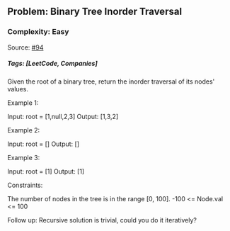 ## Problem: Binary Tree Inorder Traversal

### Complexity: Easy

Source: [#94](https://leetcode.com/problems/binary-tree-inorder-traversal/description/)

##### Tags: [LeetCode, Companies]

Given the root of a binary tree, return the inorder traversal of its nodes' values.

Example 1:


Input: root = [1,null,2,3]
Output: [1,3,2]

Example 2:

Input: root = []
Output: []

Example 3:

Input: root = [1]
Output: [1]
 

Constraints:

The number of nodes in the tree is in the range [0, 100].
-100 <= Node.val <= 100
 

Follow up: Recursive solution is trivial, could you do it iteratively?
